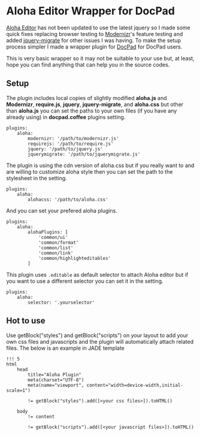 # Aloha Editor Wrapper for DocPad

[Aloha Editor](http://www.aloha-editor.org/) has not been updated to use the latest jquery so I made some quick fixes replacing browser testing to [Modernizr](http://modernizr.com/)'s feature testing and added [jquery-migrate](https://github.com/jquery/jquery-migrate) for other issues I was having.
To make the setup process simpler I made a wrapper plugin for [DocPad](http://docpad.org/) for DocPad users.

This is very basic wrapper so it may not be suitable to your use but, at least, hope you can find anything that can help you in the source codes.

## Setup

The plugin includes local copies of slightly modified **aloha.js** and **Modernizr**, **require.js**, **jquery**, **jquery-migrate**, and **aloha.css** but other than **aloha.js** you can set the paths to your own files (if you have any already using) in **docpad.coffee** plugins setting.

    plugins:
    	aloha:
    		modernizr: '/path/to/modernizr.js'
    		requirejs: '/path/to/require.js'
    		jquery: '/path/to/jquery.js'
    		jquerymigrate: '/path/to/jquerymigrate.js'
    		
The plugin is using the cdn version of aloha.css but if you really want to and are willing to customize aloha style then you can set the path to the stylesheet in the setting.

    plugins:
    	aloha:
    		alohacss: '/path/to/aloha.css'
    		
And you can set your prefered aloha plugins.

    plugins:
    	aloha:    		
    		alohaPlugins: [
        		'common/ui'
        		'common/format'
        		'common/list'
        		'common/link'
        		'common/highlighteditables'
      		]
      		
This plugin uses `.editable` as default selector to attach Aloha editor but if you want to use a different selector you can set it in the setting.

	plugins:
		aloha:
			selector: '.yourselector'

## Hot to use

Use getBlock("styles") and getBlock("scripts") on your layout to add your own css files and javascripts and the plugin will automatically attach related files.
The below is an example in JADE template

    !!! 5
    html
        head
            title="Aloha Plugin"
            meta(charset="UTF-8")
            meta(name="viewport", content="width=device-width,initial-scale=1")
 
            != getBlock("styles").add([<your css files>]).toHTML()
 
        body
            != content
 
            != getBlock("scripts").add([<your javascript files>]).toHTML()
            
